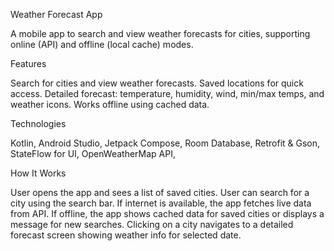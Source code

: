 Weather Forecast App

A mobile app to search and view weather forecasts for cities, supporting online (API) and offline (local cache) modes.

Features

Search for cities and view weather forecasts.
Saved locations for quick access.
Detailed forecast: temperature, humidity, wind, min/max temps, and weather icons.
Works offline using cached data.


Technologies

Kotlin, Android Studio, 
Jetpack Compose, 
Room Database, 
Retrofit & Gson, 
StateFlow for UI, 
OpenWeatherMap API, 


How It Works

User opens the app and sees a list of saved cities.
User can search for a city using the search bar.
If internet is available, the app fetches live data from API.
If offline, the app shows cached data for saved cities or displays a message for new searches.
Clicking on a city navigates to a detailed forecast screen showing weather info for selected date.


